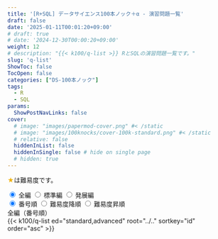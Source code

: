 ```yaml
---
title: '[R+SQL] データサイエンス100本ノック＋α - 演習問題一覧'
draft: false
date: '2025-01-11T00:01:20+09:00'
# draft: true
# date: '2024-12-30T00:00:20+09:00'
weight: 12
# description: "{{< k100/q-list >}} RとSQLの演習問題一覧です。"
slug: 'q-list'
ShowToc: false
TocOpen: false
categories: ["DS-100本ノック"]
tags: 
  - R
  - SQL
params: 
  ShowPostNavLinks: false
cover:
  # image: "images/papermod-cover.png" #< /static
  # image: "images/100knocks/cover-100k-standard.png" #< /static
  # relative: false
  hiddenInList: false
  hiddenInSingle: false # hide on single page
  # hidden: true
---
```


<font color="#F0B007">★</font>は難易度です。

<div class="list-toggle">
  <div class="row">
    <label for="all">
      <input type="radio" id="all" name="edition-toggle" value="all" checked> 全編
    </label>
    <label for="standard">
      <input type="radio" id="standard" name="edition-toggle" value="standard"> 標準編
    </label>
    <label for="advanced">
      <input type="radio" id="advanced" name="edition-toggle" value="advanced"> 発展編
    </label>
  </div>
  <div class="row">
    <label for="id">
      <input type="radio" id="id" name="order-toggle" value="id" checked> 番号順
    </label>
    <label for="difficulty-desc">
      <input type="radio" id="difficulty-desc" name="order-toggle" value="difficulty-desc"> 難易度降順
    </label>
    <label for="difficulty-asc">
      <input type="radio" id="difficulty-asc" name="order-toggle" value="difficulty-asc"> 難易度昇順
    </label>
  </div>
</div>

<!-- 全9パターンのリスト（最初はデフォルト以外を非表示にしておく） -->
<div id="list-id-all" class="question-list" style="display:block;">
  <div class="edition-title">全編（番号順）</div>
  {{< k100/q-list ed="standard,advanced" root="../.." sortkey="id" order="asc" >}}
</div>

<div id="list-difficulty-desc-all" class="question-list" style="display:none;">
  <div class="edition-title">全編（難易度降順）</div>
  {{< k100/q-list ed="standard,advanced" root="../.." sortkey="difficulty" order="desc" >}}
</div>

<div id="list-difficulty-asc-all" class="question-list" style="display:none;">
  <div class="edition-title">全編（難易度昇順）</div>
  {{< k100/q-list ed="standard,advanced" root="../.." sortkey="difficulty" order="asc" >}}
</div>

<div id="list-id-standard" class="question-list" style="display:none;">
  <div class="edition-title">標準編（番号順）</div>
  {{< k100/q-list ed="standard" root="../.." sortkey="id" order="asc" >}}
</div>

<div id="list-difficulty-desc-standard" class="question-list" style="display:none;">
  <div class="edition-title">標準編（難易度降順）</div>
  {{< k100/q-list ed="standard" root="../.." sortkey="difficulty" order="desc" >}}
</div>

<div id="list-difficulty-asc-standard" class="question-list" style="display:none;">
  <div class="edition-title">標準編（難易度昇順）</div>
  {{< k100/q-list ed="standard" root="../.." sortkey="difficulty" order="asc" >}}
</div>

<div id="list-id-advanced" class="question-list" style="display:none;">
  <div class="edition-title">発展編（番号順）</div>
  {{< k100/q-list ed="advanced" root="../.." sortkey="id" order="asc" >}}
</div>

<div id="list-difficulty-desc-advanced" class="question-list" style="display:none;">
  <div class="edition-title">発展編（難易度降順）</div>
  {{< k100/q-list ed="advanced" root="../.." sortkey="difficulty" order="desc" >}}
</div>

<div id="list-difficulty-asc-advanced" class="question-list" style="display:none;">
  <div class="edition-title">発展編（難易度昇順）</div>
  {{< k100/q-list ed="advanced" root="../.." sortkey="difficulty" order="asc" >}}
</div>

<script>
  document.addEventListener("DOMContentLoaded", function() {
  const questionLists = document.querySelectorAll('.question-list');

  const updateList = () => {
    const selectedOrder = document.querySelector('input[name="order-toggle"]:checked')?.value;
    const selectedEdition = document.querySelector('input[name="edition-toggle"]:checked')?.value;

    if (!selectedOrder || !selectedEdition) return; // チェックされていない場合は処理を中断

    // すべてのリストを非表示に
    questionLists.forEach(list => list.style.display = 'none');

    // 選択されたリストを表示（存在する場合のみ）
    const targetList = document.getElementById(`list-${selectedOrder}-${selectedEdition}`);
    if (targetList) {
      targetList.style.display = 'block';
    }

    // 選択状態を localStorage に保存
    localStorage.setItem('order', selectedOrder);
    localStorage.setItem('edition', selectedEdition);
  };

  // ページ読み込み時に localStorage から読み取る
  let savedOrder = localStorage.getItem('order');
  let savedEdition = localStorage.getItem('edition');

  // localStorage に値がない場合、デフォルトを設定
  let defaultOrder = document.querySelector('input[name="order-toggle"]:checked')?.value;
  let defaultEdition = document.querySelector('input[name="edition-toggle"]:checked')?.value;

  // localStorage の値を設定
  if (!savedOrder && defaultOrder) {
    savedOrder = defaultOrder;
    localStorage.setItem('order', savedOrder);
  } else if (!savedOrder) {
    localStorage.removeItem('order'); // 不要な値を削除
  }

  if (!savedEdition && defaultEdition) {
    savedEdition = defaultEdition;
    localStorage.setItem('edition', savedEdition);
  } else if (!savedEdition) {
    localStorage.removeItem('edition'); // 不要な値を削除
  }

  // ローカルストレージの値を適用（存在する場合のみ）
  const orderRadio = document.querySelector(`input[name="order-toggle"][value="${savedOrder}"]`);
  const editionRadio = document.querySelector(`input[name="edition-toggle"][value="${savedEdition}"]`);

  // ローカルストレージの値が正しければラジオボタンにチェックを入れる
  if (orderRadio) {
    orderRadio.checked = true;
  }

  if (editionRadio) {
    editionRadio.checked = true;
  }

  // イベントリスナーを設定
  document.querySelectorAll('input[name="order-toggle"], input[name="edition-toggle"]').forEach(radio => {
    radio.addEventListener('change', updateList);
  });

  // 初回のリスト表示を確実に行う
  updateList();
});
</script>
